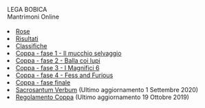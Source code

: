 <th>LEGA BOBICA<br/></th><td>Mantrimoni Online</td><th><br/></th><th><br/></th><li><a href="https://denno985.github.io/rose" class="active">Rose</a></li><li><a href="https://denno985.github.io/risultati" class="active">Risultati</a></li><li><a href="https://denno985.github.io/classifiche" class="active">Classifiche</a></li><li><a href="https://denno985.github.io/coppa/fase1" class="active">Coppa - fase 1 - Il mucchio selvaggio</a></li><li><a href="https://denno985.github.io/coppa/fase2" class="active">Coppa - fase 2 - Balla coi lupi</a></li><li><a href="https://denno985.github.io/coppa/fase3" class="active">Coppa - fase 3 - I Magnifici 6</a></li><li><a href="https://denno985.github.io/coppa/fase4" class="active">Coppa - fase 4 - Fess and Furious</a></li><li><a href="https://denno985.github.io/coppa/finali" class="active">Coppa - fase finale</a></li><li><a href="https://denno985.github.io/verbum.pdf" class="active">Sacrosantum Verbum</a> (Ultimo aggiornamento 1 Settembre 2020)</li><li><a href="https://denno985.github.io/coppa.pdf" class="active">Regolamento Coppa</a> (Ultimo aggiornamento 19 Ottobre 2019)</li>